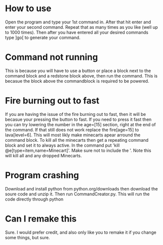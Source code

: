 # How to use
Open the program and type your 1st command in. After that hit enter and enter your second command. Repeat that as many times as you like (well up to 1000 times). Then after you have entered all your desired commands type ]go[ to generate your command.

# Command not running
This is because you will have to use a button or place a block next to the command block and a redstone block above, then run the command. This is becasue the block above the commandblock is required to be powered.

# Fire burning out to fast
If you are having the issue of the fire burning out to fast, then it will be becasue your pressing the button to fast. If you need to press it fast then you can try lowering the number in the age=[15] section, right at the end of the command. If that still does not work replace the fire[age=15] to lava[level=6]. This will most likly make minecarts apear arround the command block. To kill all the minecarts then get a repeating command block and set it to always active. In the command put 'kill @e[type=item,name=Minecart]'. Make sure not to include the '. Note this will kill all and any dropped Minecarts.

# Program crashing
Download and install python from python.org/downloads then download the soure code and unzip it. Then run CommandCreator.py. This will run the code directly through python

# Can I remake this
Sure. I would prefer credit, and also only like you to remake it if you change some things, but sure.
